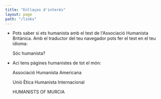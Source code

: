 ```yaml
---
title: "Enllaços d'interés"
layout: page
path: "/links"
---
```


- Pots saber si ets humanista amb el test de l'Associació Humanista Britànica. Amb el traductor del teu navegador pots fer el test en el teu idioma:

   <a ref="https://humanism.org.uk/humanism/how-humanist-are-you/" target="_blank">Sóc humanista?

- Ací tens pàgines humanistes de tot el món:

   <a ref="https://americanhumanist.org/" target="_blank">Associació Humanista Americana

   <a ref="http://iheu.org/" target="_blank">Unió Ètica Humanista Internacional

   <a ref="http://humanists.bolnuevo.com/" target="_blank">HUMANISTS OF MURCIA
